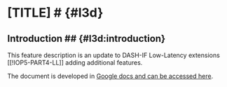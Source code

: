 # [TITLE] # {#l3d}

## Introduction ## {#l3d:introduction}

This feature description is an update to DASH-IF Low-Latency extensions [[!IOP5-PART4-LL]] adding additional features.

The document is developed in [Google docs and can be accessed here](https://docs.google.com/document/d/1pj3Ex5AdmkfeYGd9KAXHEVercfee30NsjHg36L5EZos/edit?usp=sharing).
